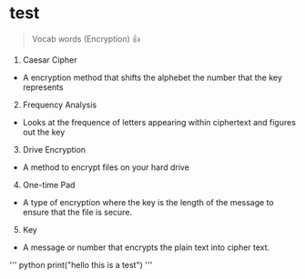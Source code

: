 # test
> Vocab words (Encryption)
:+1:
1. Caesar Cipher
  * A encryption method that shifts the alphebet the number that the key represents
2. Frequency Analysis
  * Looks at the frequence of letters appearing within ciphertext and figures out the key
3. Drive Encryption
* A method to encrypt files on your hard drive
4. One-time Pad
* A type of encryption where the key is the length of the message to ensure that the file is secure.
5. Key
* A message or number that encrypts the plain text into cipher text.

''' python
print("hello this is a test")
'''
